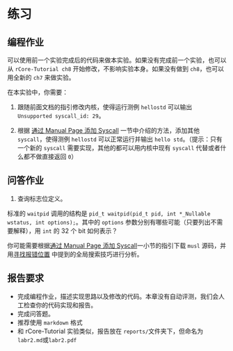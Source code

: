 # 练习

## 编程作业

可以使用前一个实验完成后的代码来做本实验。如果没有完成前一个实验，也可以从 `rCore-Tutorial ch8` 开始修改，不影响实验本身。如果没有做到 `ch8`，也可以用全新的 `ch7` 来做实验。

在本实验中，你需要：

1. 跟随前面文档的指引修改内核，使得运行测例 `hellostd` 可以输出 `Unsupported syscall_id: 29`。

2. 根据 [通过 Manual Page 添加 Syscall](./syscall.md) 一节中介绍的方法，添加其他 `syscall`，使得测例 `hellostd` 可以正常运行并输出 `hello std`。（提示：只有一个新的 `syscall` 需要实现，其他的都可以用内核中现有 `syscall` 代替或者什么都不做直接返回 `0`）

## 问答作业

1. 查询标志位定义。

标准的 `waitpid` 调用的结构是 `pid_t waitpid(pid_t pid, int *_Nullable wstatus, int options);`。其中的 `options` 参数分别有哪些可能（只要列出不需要解释），用 `int` 的 32 个 bit 如何表示？

你可能需要根据[通过 Manual Page 添加 Syscall](./syscall.md#如何搜索到syscall定义)一小节的指引下载 `musl` 源码，并用[寻找报错位置](./pos.md) 中提到的全局搜索技巧进行分析。

## 报告要求

- 完成编程作业，描述实现思路以及修改的代码。本章没有自动评测，我们会人工检查你的代码实现和报告。
- 完成问答题。
- 推荐使用 `markdown` 格式
- 和 rCore-Tutorial 实验类似，报告放在 `reports/`文件夹下，但命名为 `labr2.md`或`labr2.pdf`
